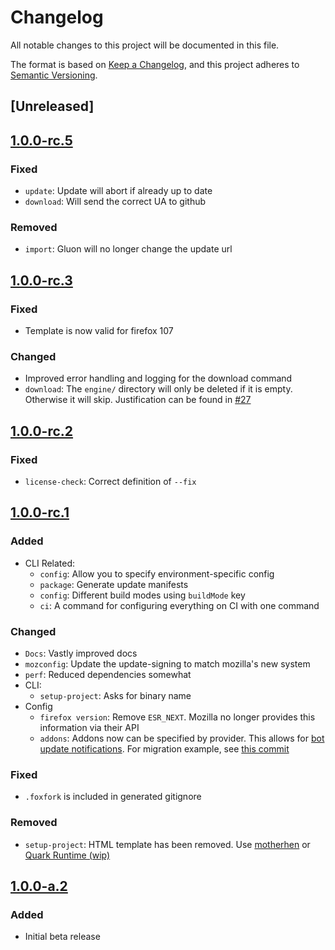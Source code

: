 # Changelog

All notable changes to this project will be documented in this file.

The format is based on [Keep a Changelog](https://keepachangelog.com/en/1.0.0/),
and this project adheres to [Semantic Versioning](https://semver.org/spec/v2.0.0.html).

## [Unreleased]

## [1.0.0-rc.5]

### Fixed

- `update`: Update will abort if already up to date
- `download`: Will send the correct UA to github

### Removed

- `import`: Gluon will no longer change the update url

## [1.0.0-rc.3]

### Fixed

- Template is now valid for firefox 107

### Changed

- Improved error handling and logging for the download command
- `download`: The `engine/` directory will only be deleted if it is empty. Otherwise it will skip. Justification can be found in [#27](https://github.com/pulse-browser/gluon/issues/27)

## [1.0.0-rc.2]

### Fixed

- `license-check`: Correct definition of `--fix`

## [1.0.0-rc.1]

### Added

- CLI Related:
  - `config`: Allow you to specify environment-specific config
  - `package`: Generate update manifests
  - `config`: Different build modes using `buildMode` key
  - `ci`: A command for configuring everything on CI with one command

### Changed

- `Docs`: Vastly improved docs
- `mozconfig`: Update the update-signing to match mozilla's new system
- `perf`: Reduced dependencies somewhat
- CLI:
  - `setup-project`: Asks for binary name
- Config
  - `firefox version`: Remove `ESR_NEXT`. Mozilla no longer provides this information via their API
  - `addons`: Addons now can be specified by provider. This allows for [bot update notifications](https://github.com/pulse-browser/update-bot). For migration example, see [this commit](https://github.com/pulse-browser/browser/commit/2ca3b2606299ef03e2adbcf43974bbe6ec8c2eea)

### Fixed

- `.foxfork` is included in generated gitignore

### Removed

- `setup-project`: HTML template has been removed. Use [motherhen](https://github.com/ajvincent/motherhen) or [Quark Runtime (wip)](https://github.com/quark-platform/runtime)

## [1.0.0-a.2]

### Added

- Initial beta release

[1.0.0-rc.5]: https://github.com/pulse-browser/gluon/compare/v1.0.0-rc.3...v1.0.0-rc.4
[1.0.0-rc.3]: https://github.com/pulse-browser/gluon/compare/v1.0.0-rc.2...v1.0.0-rc.3
[1.0.0-rc.2]: https://github.com/pulse-browser/gluon/compare/v1.0.0-rc.1...v1.0.0-rc.2
[1.0.0-rc.1]: https://github.com/pulse-browser/gluon/compare/v1.0.0-a.2...v1.0.0-rc.1
[1.0.0-a.2]: https://github.com/pulse-browser/gluon/compare/v1.0.0-a.1...v1.0.0-a.2
